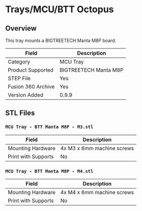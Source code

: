 # Trays/MCU/BTT Octopus

## Overview

This tray mounts a BIGTREETECH Manta M8P board.

| Field                 | Description               |
|-----------------------|---------------------------|
| Category              | MCU Tray                  |
| Product Supported     | BIGTREETECH Manta M8P     |
| STEP File             | Yes                       |
| Fusion 360 Archive    | Yes                       |
| Version Added         | 0.9.9                     |

## STL Files

### `MCU Tray - BTT Manta M8P - M3.stl`

| Field                 | Description                   |
|-----------------------|-------------------------------|
| Mounting Hardware     | 4x M3 x 6mm machine screws    |
| Print with Supports   | No                            |

### `MCU Tray - BTT Manta M8P - M4.stl`

| Field                 | Description                   |
|-----------------------|-------------------------------|
| Mounting Hardware     | 4x M4 x 6mm machine screws    |
| Print with Supports   | No                            |
